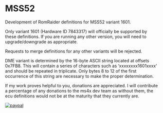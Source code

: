 # MSS52
Development of RomRaider definitions for MSS52 variant 1601.

Only variant 1601 (Hardware ID 7843317) will officially be supported by these definitions. If you are running any other version, you will need to upgrade/downgrade as appropriate.

Requests to merge definitions for any other variants will be rejected.

DME variant is determined by the 16-byte ASCII string located at offsets 0x7FB8. This will contain a series of characters such as ‘xxxxxxxx1601xxxx’ and should be repeated in triplicate. Only bytes 8 to 12 of the first occurrence of this string are necessary to make the proper determination.

If my work proves helpful to you, donations are appreciated. I will contribute a percentage of any donations to the ms4x dev team as without them, the ecu definitions would not be at the maturity that they currently are. 

[![paypal](https://www.paypalobjects.com/en_US/i/btn/btn_donateCC_LG.gif)](https://www.paypal.com/donate?hosted_button_id=TFWBHH4WEEHAU)
